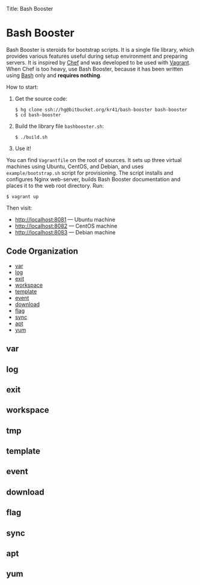 Title: Bash Booster


Bash Booster
============

Bash Booster is steroids for bootstrap scripts.  It is a single file
library, which provides various features useful during setup environment and
preparing servers.  It is inspired by [Chef][] and was developed to be used
with [Vagrant][].  When Chef is too heavy, use Bash Booster, because it
has been written using [Bash][] only and **requires nothing**.

How to start:

1.  Get the source code:

        $ hg clone ssh://hg@bitbucket.org/kr41/bash-booster bash-booster
        $ cd bash-booster

2.  Build the library file `bashbooster.sh`:

        $ ./build.sh

3.  Use it!

You can find `Vagrantfile` on the root of sources.  It sets up three virtual
machines using Ubuntu, CentOS, and Debian, and uses `example/bootstrap.sh`
script for provisioning.  The script installs and configures Nginx web-server,
builds Bash Booster documentation and places it to the web root directory. Run:

    $ vagrant up

Then visit:

*   <http://localhost:8081> — Ubuntu machine
*   <http://localhost:8082> — CentOS machine
*   <http://localhost:8083> — Debian machine

[Chef]: http://www.getchef.com/
[Vagrant]: http://vagrantup.com/
[Bash]: http://www.gnu.org/software/bash/

Code Organization
-----------------


- [var](#var)
- [log](#log)
- [exit](#exit)
- [workspace](#workspace)
- [template](#template)
- [event](#event)
- [download](#download)
- [flag](#flag)
- [sync](#sync)
- [apt](#apt)
- [yum](#yum)

var
---

log
---

exit
----

workspace
---------

tmp
---

template
--------

event
-----

download
--------

flag
----

sync
----

apt
---

yum
---
